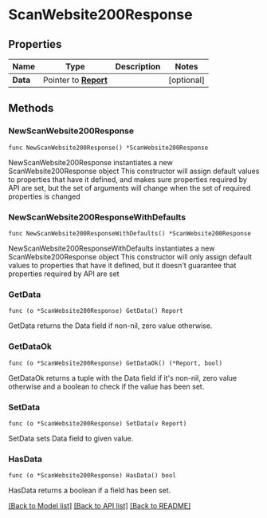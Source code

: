 # ScanWebsite200Response

## Properties

Name | Type | Description | Notes
------------ | ------------- | ------------- | -------------
**Data** | Pointer to [**Report**](Report.md) |  | [optional] 

## Methods

### NewScanWebsite200Response

`func NewScanWebsite200Response() *ScanWebsite200Response`

NewScanWebsite200Response instantiates a new ScanWebsite200Response object
This constructor will assign default values to properties that have it defined,
and makes sure properties required by API are set, but the set of arguments
will change when the set of required properties is changed

### NewScanWebsite200ResponseWithDefaults

`func NewScanWebsite200ResponseWithDefaults() *ScanWebsite200Response`

NewScanWebsite200ResponseWithDefaults instantiates a new ScanWebsite200Response object
This constructor will only assign default values to properties that have it defined,
but it doesn't guarantee that properties required by API are set

### GetData

`func (o *ScanWebsite200Response) GetData() Report`

GetData returns the Data field if non-nil, zero value otherwise.

### GetDataOk

`func (o *ScanWebsite200Response) GetDataOk() (*Report, bool)`

GetDataOk returns a tuple with the Data field if it's non-nil, zero value otherwise
and a boolean to check if the value has been set.

### SetData

`func (o *ScanWebsite200Response) SetData(v Report)`

SetData sets Data field to given value.

### HasData

`func (o *ScanWebsite200Response) HasData() bool`

HasData returns a boolean if a field has been set.


[[Back to Model list]](../README.md#documentation-for-models) [[Back to API list]](../README.md#documentation-for-api-endpoints) [[Back to README]](../README.md)


